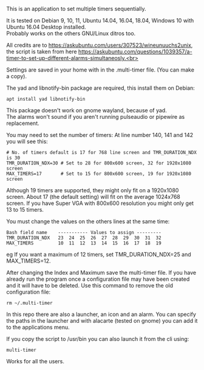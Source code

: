 This is an application to set multiple timers sequentially. 

It is tested on Debian 9, 10, 11, Ubuntu 14.04, 16.04, 18.04, Windows 10 with Ubuntu 16.04 Desktop installed.<br>
Probably works on the others GNU/Linux ditros too.

All credits are to https://askubuntu.com/users/307523/wineunuuchs2unix, the script is taken from here https://askubuntu.com/questions/1039357/a-timer-to-set-up-different-alarms-simultaneosly.<br>

Settings are saved in your home with in the .multi-timer file. (You can make a copy).

The yad and libnotify-bin package are required, this install them on Debian:

`apt install yad libnotify-bin`

This package doesn't work on gnome wayland, because of yad.<br>
The alarms won't sound if you aren't running pulseaudio or pipewire as replacement.

You may need to set the number of timers:
At line number 140, 141 and 142 you will see this:
```
# No. of timers default is 17 for 768 line screen and TMR_DURATION_NDX is 30
TMR_DURATION_NDX=30 # Set to 28 for 800x600 screen, 32 for 1920x1080 screen
MAX_TIMERS=17       # Set to 15 for 800x600 screen, 19 for 1920x1080 screen
```
Although 19 timers are supported, they might only fit on a 1920x1080 screen. About 17 (the default setting) will fit on the average 1024x768 screen. If you have Super VGA with 800x600 resolution you might only get 13 to 15 timers.

You must change the values on the others lines at the same time:
```
Bash field name    ----------- Values to assign ---------
TMR_DURATION_NDX   23  24  25  26  27  28  29  30  31  32
MAX_TIMERS         10  11  12  13  14  15  16  17  18  19
```
eg If you want a maximum of 12 timers, set TMR_DURATION_NDX=25 and MAX_TIMERS=12.

After changing the Index and Maximum save the multi-timer file. If you have already run the program once a configuration file may have been created and it will have to be deleted. Use this command to remove the old configuration file:

`rm ~/.multi-timer`

In this repo there are also a launcher, an icon and an alarm.
You can specify the paths in the launcher and with alacarte (tested on gnome) you can add it to the applications menu.

If you copy the script to /usr/bin you can also launch it from the cli using:

`multi-timer`

Works for all the users.
